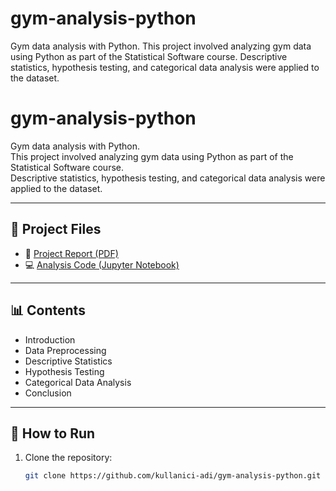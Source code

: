 # gym-analysis-python
Gym data analysis with Python.
This project involved analyzing gym data using Python as part of the Statistical Software course. Descriptive statistics, hypothesis testing, and categorical data analysis were applied to the dataset.

# gym-analysis-python

Gym data analysis with Python.  
This project involved analyzing gym data using Python as part of the Statistical Software course.  
Descriptive statistics, hypothesis testing, and categorical data analysis were applied to the dataset.

---

## 📂 Project Files

- 📘 [Project Report (PDF)](gym-analysis-python.pdf)  
- 💻 [Analysis Code (Jupyter Notebook)](gym-analysis-code.ipynb)  

---

## 📊 Contents
- Introduction  
- Data Preprocessing  
- Descriptive Statistics  
- Hypothesis Testing  
- Categorical Data Analysis  
- Conclusion  

---

## 🚀 How to Run
1. Clone the repository:
   ```bash
   git clone https://github.com/kullanici-adi/gym-analysis-python.git

 
